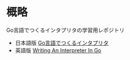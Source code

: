# 概略

Go言語でつくるインタプリタの学習用レポジトリ

- 日本語版
[Go言語でつくるインタプリタ](https://www.oreilly.co.jp/books/9784873118222/)
- 英語版
[Writing An Interpreter In Go](https://interpreterbook.com)

